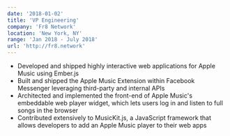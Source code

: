 ```yaml
---
date: '2018-01-02'
title: 'VP Engineering'
company: 'Fr8 Network'
location: 'New York, NY'
range: 'Jan 2018 - July 2018'
url: 'http://fr8.network'
---
```


- Developed and shipped highly interactive web applications for Apple Music using Ember.js
- Built and shipped the Apple Music Extension within Facebook Messenger leveraging third-party and internal APIs
- Architected and implemented the front-end of Apple Music's embeddable web player widget, which lets users log in and listen to full songs in the browser
- Contributed extensively to MusicKit.js, a JavaScript framework that allows developers to add an Apple Music player to their web apps
